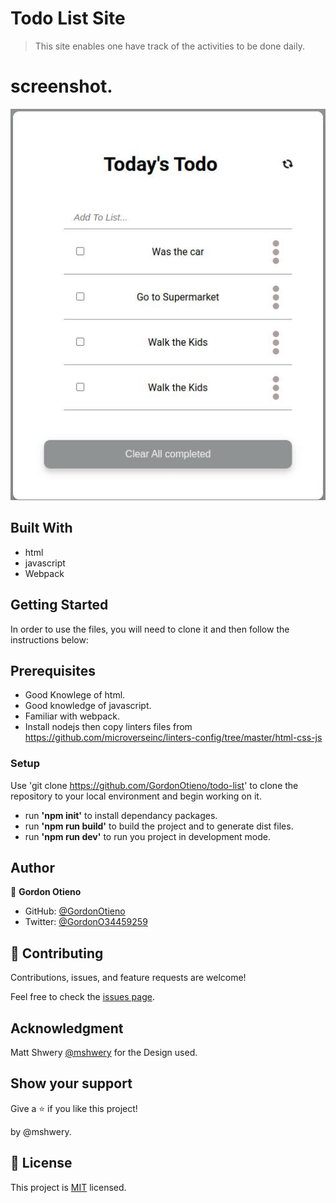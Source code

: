 # Todo List Site

> This site enables one have track of the activities to be done daily.
# screenshot.
![Screenshot](show.jpg)
## Built With

 - html
 - javascript
 - Webpack

## Getting Started
 In order to use the files, you will need to clone it and then follow the instructions below: 
 
## Prerequisites
- Good Knowlege of html.
- Good knowledge of javascript.
- Familiar with webpack.
- Install nodejs then copy linters files from https://github.com/microverseinc/linters-config/tree/master/html-css-js

### Setup
Use 'git clone https://github.com/GordonOtieno/todo-list' to clone the repository to your local environment and begin working on it.
- run **'npm init'** to install dependancy packages.
- run **'npm run build'** to build the project and to generate dist files.
- run **'npm run dev'** to run you project in development mode.
 

## Author

👤 **Gordon Otieno**

- GitHub: [@GordonOtieno](https://github.com/GordonOtieno)
- Twitter: [@GordonO34459259](https://twitter.com/@GordonO34459259)


## 🤝 Contributing

Contributions, issues, and feature requests are welcome!

Feel free to check the [issues page](https://github.com/GordonOtieno/todo-list/issues).


## Acknowledgment 

Matt Shwery [@mshwery](https://web.archive.org/web/20190228042842/https://twitter.com/mshwery) for the Design used.
## Show your support

Give a ⭐️ if you like this project!

by @mshwery. 


## 📝 License

This project is [MIT](./LICENSE) licensed.